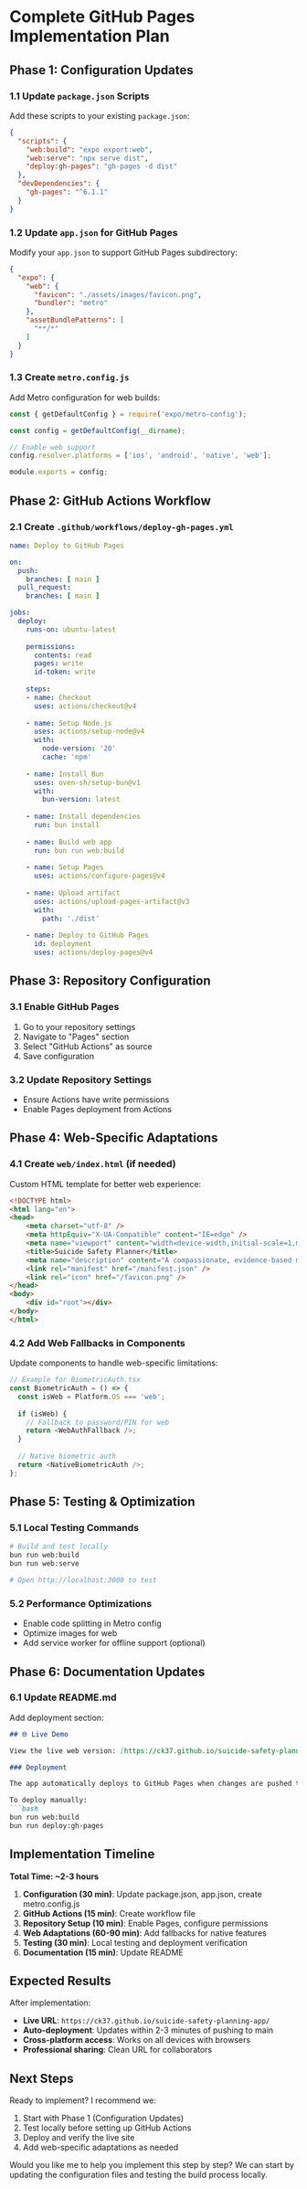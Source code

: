 # Complete GitHub Pages Implementation Plan

## Phase 1: Configuration Updates

### 1.1 Update `package.json` Scripts
Add these scripts to your existing `package.json`:

```json
{
  "scripts": {
    "web:build": "expo export:web",
    "web:serve": "npx serve dist",
    "deploy:gh-pages": "gh-pages -d dist"
  },
  "devDependencies": {
    "gh-pages": "^6.1.1"
  }
}
```

### 1.2 Update `app.json` for GitHub Pages
Modify your `app.json` to support GitHub Pages subdirectory:

```json
{
  "expo": {
    "web": {
      "favicon": "./assets/images/favicon.png",
      "bundler": "metro"
    },
    "assetBundlePatterns": [
      "**/*"
    ]
  }
}
```

### 1.3 Create `metro.config.js`
Add Metro configuration for web builds:

```javascript
const { getDefaultConfig } = require('expo/metro-config');

const config = getDefaultConfig(__dirname);

// Enable web support
config.resolver.platforms = ['ios', 'android', 'native', 'web'];

module.exports = config;
```

## Phase 2: GitHub Actions Workflow

### 2.1 Create `.github/workflows/deploy-gh-pages.yml`

```yaml
name: Deploy to GitHub Pages

on:
  push:
    branches: [ main ]
  pull_request:
    branches: [ main ]

jobs:
  deploy:
    runs-on: ubuntu-latest
    
    permissions:
      contents: read
      pages: write
      id-token: write
    
    steps:
    - name: Checkout
      uses: actions/checkout@v4
      
    - name: Setup Node.js
      uses: actions/setup-node@v4
      with:
        node-version: '20'
        cache: 'npm'
        
    - name: Install Bun
      uses: oven-sh/setup-bun@v1
      with:
        bun-version: latest
        
    - name: Install dependencies
      run: bun install
      
    - name: Build web app
      run: bun run web:build
      
    - name: Setup Pages
      uses: actions/configure-pages@v4
      
    - name: Upload artifact
      uses: actions/upload-pages-artifact@v3
      with:
        path: './dist'
        
    - name: Deploy to GitHub Pages
      id: deployment
      uses: actions/deploy-pages@v4
```

## Phase 3: Repository Configuration

### 3.1 Enable GitHub Pages
1. Go to your repository settings
2. Navigate to "Pages" section
3. Select "GitHub Actions" as source
4. Save configuration

### 3.2 Update Repository Settings
- Ensure Actions have write permissions
- Enable Pages deployment from Actions

## Phase 4: Web-Specific Adaptations

### 4.1 Create `web/index.html` (if needed)
Custom HTML template for better web experience:

```html
<!DOCTYPE html>
<html lang="en">
<head>
    <meta charset="utf-8" />
    <meta httpEquiv="X-UA-Compatible" content="IE=edge" />
    <meta name="viewport" content="width=device-width,initial-scale=1,minimum-scale=1,maximum-scale=1.00001,viewport-fit=cover" />
    <title>Suicide Safety Planner</title>
    <meta name="description" content="A compassionate, evidence-based mobile application for mental health crisis support" />
    <link rel="manifest" href="/manifest.json" />
    <link rel="icon" href="/favicon.png" />
</head>
<body>
    <div id="root"></div>
</body>
</html>
```

### 4.2 Add Web Fallbacks in Components
Update components to handle web-specific limitations:

```typescript
// Example for BiometricAuth.tsx
const BiometricAuth = () => {
  const isWeb = Platform.OS === 'web';
  
  if (isWeb) {
    // Fallback to password/PIN for web
    return <WebAuthFallback />;
  }
  
  // Native biometric auth
  return <NativeBiometricAuth />;
};
```

## Phase 5: Testing & Optimization

### 5.1 Local Testing Commands
```bash
# Build and test locally
bun run web:build
bun run web:serve

# Open http://localhost:3000 to test
```

### 5.2 Performance Optimizations
- Enable code splitting in Metro config
- Optimize images for web
- Add service worker for offline support (optional)

## Phase 6: Documentation Updates

### 6.1 Update README.md
Add deployment section:

```markdown
## 🌐 Live Demo

View the live web version: [https://ck37.github.io/suicide-safety-planning-app/](https://ck37.github.io/suicide-safety-planning-app/)

### Deployment

The app automatically deploys to GitHub Pages when changes are pushed to the main branch.

To deploy manually:
```bash
bun run web:build
bun run deploy:gh-pages
```

## Implementation Timeline

**Total Time: ~2-3 hours**

1. **Configuration (30 min)**: Update package.json, app.json, create metro.config.js
2. **GitHub Actions (15 min)**: Create workflow file
3. **Repository Setup (10 min)**: Enable Pages, configure permissions
4. **Web Adaptations (60-90 min)**: Add fallbacks for native features
5. **Testing (30 min)**: Local testing and deployment verification
6. **Documentation (15 min)**: Update README

## Expected Results

After implementation:
- **Live URL**: `https://ck37.github.io/suicide-safety-planning-app/`
- **Auto-deployment**: Updates within 2-3 minutes of pushing to main
- **Cross-platform access**: Works on all devices with browsers
- **Professional sharing**: Clean URL for collaborators

## Next Steps

Ready to implement? I recommend we:

1. Start with Phase 1 (Configuration Updates)
2. Test locally before setting up GitHub Actions
3. Deploy and verify the live site
4. Add web-specific adaptations as needed

Would you like me to help you implement this step by step? We can start by updating the configuration files and testing the build process locally.
